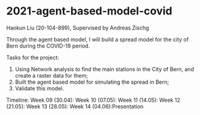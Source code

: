# 2021-agent-based-model-covid

Haokun Liu (20-104-899), Supervised by Andreas Zischg

Through the agent based model, I will build a spread model for the city of Bern during the COVID-19 period.

Tasks for the project:
1. Using Network analysis to find the main stations in the City of Bern, and create a raster data for them;
2. Built the agent based model for simulating the spread in Bern;
3. Validate this model.

Timeline:
Week 09 (30.04): 
Week 10 (07.05): 
Week 11 (14.05): 
Week 12 (21.05): 
Week 13 (28.05): 
Week 14 (04.06):Presentation
